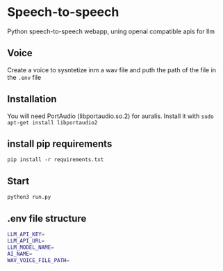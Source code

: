 # Speech-to-speech
Python speech-to-speech webapp, uning openai compatible apis for llm

## Voice
Create a voice to sysntetize inm a wav file and puth the path of the file in the `.env` file

## Installation
You will need PortAudio (libportaudio.so.2) for auralis.
Install it with `sudo apt-get install libportaudio2`

## install pip requirements
`pip install -r requirements.txt`

## Start
`python3 run.py`

## .env file structure
```bash
LLM_API_KEY=
LLM_API_URL=
LLM_MODEL_NAME=
AI_NAME=
WAV_VOICE_FILE_PATH=
```

